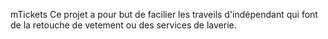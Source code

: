 mTickets
Ce projet a pour but de facilier les traveils d'indépendant qui font de la retouche de vetement ou des services de laverie.


